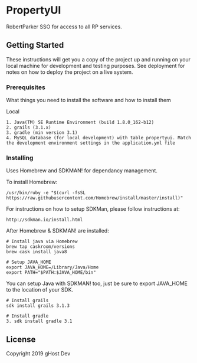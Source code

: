 # PropertyUI

RobertParker SSO for access to all RP services.

## Getting Started

These instructions will get you a copy of the project up and running on your local machine for development and testing purposes. See deployment for notes on how to deploy the project on a live system.

### Prerequisites

What things you need to install the software and how to install them

Local
```
1. Java(TM) SE Runtime Environment (build 1.8.0_162-b12)
2. grails (3.1.x)
3. gradle (min version 3.1)
4. MySQL database (for local development) with table propertyui. Match the development environment settings in the application.yml file
```

### Installing

Uses Homebrew and SDKMAN! for dependancy management. 

To install Homebrew:

```
/usr/bin/ruby -e "$(curl -fsSL https://raw.githubusercontent.com/Homebrew/install/master/install)"
```

For instructions on how to setup SDKMan, please follow instructions at:

```
http://sdkman.io/install.html
```

After Homebrew & SDKMAN! are installed:

```
# Install java via Homebrew
brew tap caskroom/versions
brew cask install java8
```

```
# Setup JAVA_HOME 
export JAVA_HOME=/Library/Java/Home
export PATH="$PATH:$JAVA_HOME/bin"
```

You can setup Java with SDKMAN! too, just be sure to export JAVA_HOME to the location of your SDK.

```
# Install grails
sdk install grails 3.1.3
```

```
# Install gradle
3. sdk install gradle 3.1 
```

## License

Copyright 2019 gHost Dev
